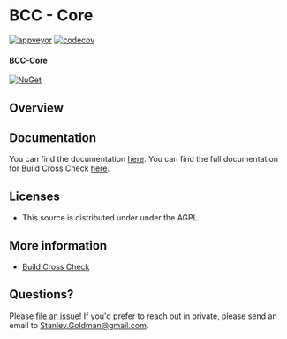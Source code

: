 # BCC - Core

[![appveyor](https://ci.appveyor.com/api/projects/status/github/justaprogrammer/bcc-core?svg=true&branch=master)](https://ci.appveyor.com/project/JustAProgrammer/bcc-core)
[![codecov](https://codecov.io/gh/justaprogrammer/bcc-core/branch/master/graph/badge.svg)](https://codecov.io/gh/justaprogrammer/bcc-core)

#### BCC-Core
[![NuGet](http://img.shields.io/nuget/v/bcc-core.svg)](https://www.nuget.org/packages/bcc-core)

## Overview

## Documentation
You can find the documentation [here](docs/readme.md).
You can find the full documentation for Build Cross Check [here](https://github.com/justaprogrammer/BuildCrossCheck/blob/master/docs/readme.md).

## Licenses
- This source is distributed under under the AGPL.

## More information
- [Build Cross Check](https://github.com/justaprogrammer/BuildCrossCheck)

## Questions?

Please [file an issue](https://github.com/justaprogrammer/BuildCrossCheck/issues/new/choose)! If you'd prefer to reach out in private, please send an email to Stanley.Goldman@gmail.com.
